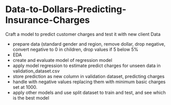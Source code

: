 # Data-to-Dollars-Predicting-Insurance-Charges
Craft a model to predict customer charges and test it with new client Data

- prepare data (standard gender and region, remove dollar, drop negative, convert negative to 0 in children, drop values if 5 below 5%
- EDA
- create and evaluate model of regression model
- apply model regression to estimate predict charges for unseen data in validation_dataset.csv
- store prediction as new column in validation dataset, predicting charges
- handle with negative values replacing them with minimum basic charges set at 1000.
- apply other models and use split dataset to train and test, and see which is the best model
